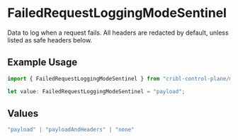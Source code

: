 # FailedRequestLoggingModeSentinel

Data to log when a request fails. All headers are redacted by default, unless listed as safe headers below.

## Example Usage

```typescript
import { FailedRequestLoggingModeSentinel } from "cribl-control-plane/models/operations";

let value: FailedRequestLoggingModeSentinel = "payload";
```

## Values

```typescript
"payload" | "payloadAndHeaders" | "none"
```